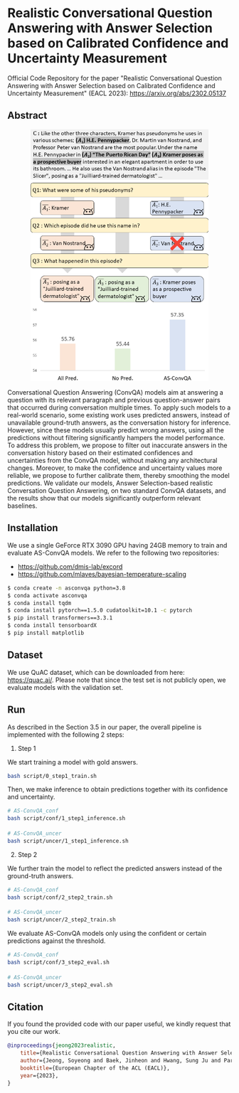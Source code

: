 # Realistic Conversational Question Answering with Answer Selection based on Calibrated Confidence and Uncertainty Measurement

Official Code Repository for the paper "Realistic Conversational Question Answering with Answer Selection based on Calibrated Confidence and Uncertainty Measurement" (EACL 2023): https://arxiv.org/abs/2302.05137

## Abstract
<div align="center">
  <img alt="ASConvQA Overview" src="./images/asconvqa.png" width="400px">
</div>


Conversational Question Answering (ConvQA) models aim at answering a question with its relevant paragraph and previous question-answer pairs that occurred during conversation multiple times. To apply such models to a real-world scenario, some existing work uses predicted answers, instead of unavailable ground-truth answers, as the conversation history for inference. However, since these models usually predict wrong answers, using all the predictions without filtering significantly hampers the model performance. To address this problem, we propose to filter out inaccurate answers in the conversation history based on their estimated confidences and uncertainties from the ConvQA model, without making any architectural changes. Moreover, to make the confidence and uncertainty values more reliable, we propose to further calibrate them, thereby smoothing the model predictions. We validate our models, Answer Selection-based realistic Conversation Question Answering, on two standard ConvQA datasets, and the results show that our models significantly outperform relevant baselines.

## Installation

We use a single GeForce RTX 3090 GPU having 24GB memory to train and evaluate AS-ConvQA models. We refer to the following two repositories:
* https://github.com/dmis-lab/excord 
* https://github.com/mlaves/bayesian-temperature-scaling

```bash
$ conda create -n asconvqa python=3.8
$ conda activate asconvqa
$ conda install tqdm
$ conda install pytorch==1.5.0 cudatoolkit=10.1 -c pytorch
$ pip install transformers==3.3.1
$ conda install tensorboardX
$ pip install matplotlib
```


## Dataset
We use QuAC dataset, which can be downloaded from here: https://quac.ai/. Please note that since the test set is not publicly open, we evaluate models with the validation set.

## Run
As described in the Section 3.5 in our paper, the overall pipeline is implemented with the following 2 steps:

1. Step 1

We start training a model with gold answers.
```bash
bash script/0_step1_train.sh
```

Then, we make inference to obtain predictions together with its confidence and uncertainty.

```bash
# AS-ConvQA_conf
bash script/conf/1_step1_inference.sh

# AS-ConvQA_uncer
bash script/uncer/1_step1_inference.sh
```

2. Step 2

We further train the model to reflect the predicted answers instead of the ground-truth answers.

```bash
# AS-ConvQA_conf
bash script/conf/2_step2_train.sh

# AS-ConvQA_uncer
bash script/uncer/2_step2_train.sh
```

We evaluate AS-ConvQA models only using the confident or certain predictions against the threshold.

```bash
# AS-ConvQA_conf
bash script/conf/3_step2_eval.sh

# AS-ConvQA_uncer
bash script/uncer/3_step2_eval.sh
```

## Citation
If you found the provided code with our paper useful, we kindly request that you cite our work.
```BibTex
@inproceedings{jeong2023realistic,
    title={Realistic Conversational Question Answering with Answer Selection based on Calibrated Confidence and Uncertainty Measurement},
    author={Jeong, Soyeong and Baek, Jinheon and Hwang, Sung Ju and Park, Jong C.},
    booktitle={European Chapter of the ACL (EACL)},
    year={2023},
}
```